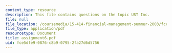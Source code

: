 ```yaml
---
content_type: resource
description: This file contains questions on the topic UST Inc.
file: null
file_location: /coursemedia/15-414-financial-management-summer-2003/fce5dfe90876c8b907952fa27d6d5756_assignment6.pdf
file_type: application/pdf
resourcetype: Document
title: assignment6.pdf
uid: fce5dfe9-0876-c8b9-0795-2fa27d6d5756
---
```

